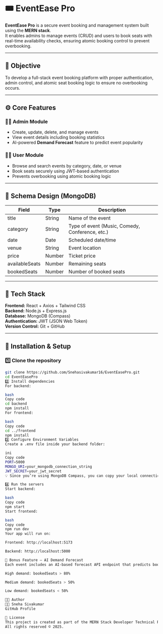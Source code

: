 # 🎟️ EventEase Pro

**EventEase Pro** is a secure event booking and management system built using the **MERN stack**.  
It enables admins to manage events (CRUD) and users to book seats with real-time availability checks, ensuring atomic booking control to prevent overbooking.

---

## 🎯 Objective

To develop a full-stack event booking platform with proper authentication, admin control, and atomic seat booking logic to ensure no overbooking occurs.

---

## ⚙️ Core Features

### 👨‍💼 Admin Module
- Create, update, delete, and manage events  
- View event details including booking statistics  
- AI-powered **Demand Forecast** feature to predict event popularity

### 🙋‍♂️ User Module
- Browse and search events by category, date, or venue  
- Book seats securely using JWT-based authentication  
- Prevents overbooking using atomic booking logic

---

## 🧱 Schema Design (MongoDB)

| Field | Type | Description |
|-------|------|-------------|
| title | String | Name of the event |
| category | String | Type of event (Music, Comedy, Conference, etc.) |
| date | Date | Scheduled date/time |
| venue | String | Event location |
| price | Number | Ticket price |
| availableSeats | Number | Remaining seats |
| bookedSeats | Number | Number of booked seats |

---

## 🧰 Tech Stack

**Frontend:** React + Axios + Tailwind CSS  
**Backend:** Node.js + Express.js  
**Database:** MongoDB (Compass)  
**Authentication:** JWT (JSON Web Token)  
**Version Control:** Git + GitHub  

---

## 🚀 Installation & Setup

### 1️⃣ Clone the repository
```bash
git clone https://github.com/Snehasivakumar16/EventEasePro.git
cd EventEasePro
2️⃣ Install dependencies
For backend:

bash
Copy code
cd backend
npm install
For frontend:

bash
Copy code
cd ../frontend
npm install
3️⃣ Configure Environment Variables
Create a .env file inside your backend folder:

ini
Copy code
PORT=5000
MONGO_URI=your_mongodb_connection_string
JWT_SECRET=your_jwt_secret
💡 Since you’re using MongoDB Compass, you can copy your local connection string (usually mongodb://127.0.0.1:27017/eventeasepro).

4️⃣ Run the servers
Start backend:

bash
Copy code
npm start
Start frontend:

bash
Copy code
npm run dev
Your app will run on:

Frontend: http://localhost:5173

Backend: http://localhost:5000

🤖 Bonus Feature — AI Demand Forecast
Each event includes an AI-based forecast API endpoint that predicts booking demand based on past seat bookings.

High demand: bookedSeats > 80%

Medium demand: bookedSeats > 50%

Low demand: bookedSeats < 50%

🧑‍💻 Author
👩‍💻 Sneha Sivakumar
GitHub Profile

📜 License
This project is created as part of the MERN Stack Developer Technical Round Assignment.
All rights reserved © 2025.
